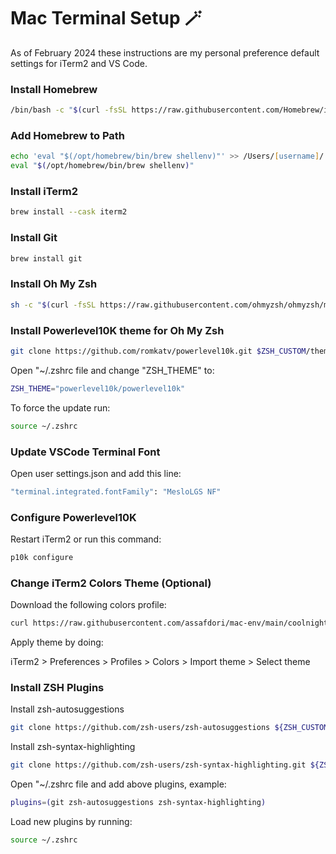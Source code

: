 # Mac Terminal Setup 🪄

As of February 2024 these instructions are my personal preference default settings for iTerm2 and VS Code.

### Install Homebrew
```zsh
/bin/bash -c "$(curl -fsSL https://raw.githubusercontent.com/Homebrew/install/HEAD/install.sh)"
```

### Add Homebrew to Path
```zsh
echo 'eval "$(/opt/homebrew/bin/brew shellenv)"' >> /Users/[username]/.zprofile
eval "$(/opt/homebrew/bin/brew shellenv)"
```

### Install iTerm2
```zsh
brew install --cask iterm2
```

### Install Git
```zsh
brew install git
```

### Install Oh My Zsh
```zsh
sh -c "$(curl -fsSL https://raw.githubusercontent.com/ohmyzsh/ohmyzsh/master/tools/install.sh)"
```

### Install Powerlevel10K theme for Oh My Zsh
```zsh
git clone https://github.com/romkatv/powerlevel10k.git $ZSH_CUSTOM/themes/powerlevel10k
```

Open "~/.zshrc file and change "ZSH_THEME" to:
```zsh
ZSH_THEME="powerlevel10k/powerlevel10k"
```
To force the update run:
```zsh
source ~/.zshrc
```

### Update VSCode Terminal Font
Open user settings.json and add this line:
```zsh
"terminal.integrated.fontFamily": "MesloLGS NF"
```

### Configure Powerlevel10K
Restart iTerm2 or run this command:
```zsh
p10k configure
```

### Change iTerm2 Colors Theme (Optional)
Download the following colors profile:
```zsh
curl https://raw.githubusercontent.com/assafdori/mac-env/main/coolnight.itermcolors --output ~/Downloads/coolnight.itermcolors
```
Apply theme by doing:

iTerm2 > Preferences > Profiles > Colors > Import theme > Select theme

### Install ZSH Plugins
Install zsh-autosuggestions
```zsh
git clone https://github.com/zsh-users/zsh-autosuggestions ${ZSH_CUSTOM:-~/.oh-my-zsh/custom}/plugins/zsh-autosuggestions
```
Install zsh-syntax-highlighting
```zsh
git clone https://github.com/zsh-users/zsh-syntax-highlighting.git ${ZSH_CUSTOM:-~/.oh-my-zsh/custom}/plugins/zsh-syntax-highlighting
```
Open "~/.zshrc file and add above plugins, example:
```zsh
plugins=(git zsh-autosuggestions zsh-syntax-highlighting)
```
Load new plugins by running:
```zsh
source ~/.zshrc
```
